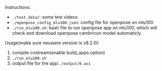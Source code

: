 Instructions: 

- `./test_data/`: some test videos
- `./openpose_config_mlu100.json`: config file for openpose on mlu100
- `./run_mlu100.sh`: bash file to run openpose app on mlu100, which will check and download openpose cambricon model automaticly

Usage(make sure neuware version is v8.2.0):

1. compile cnstream(enable build_apps option)
2. `./run_mlu100.sh`
3. output file for the app:`./output/0.avi`
